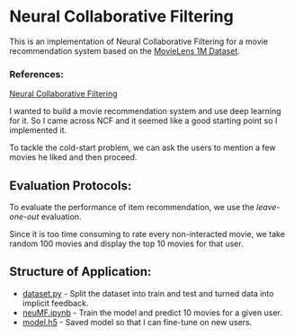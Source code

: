 # Neural Collaborative Filtering

This is an implementation of Neural Collaborative Filtering for a movie recommendation system based on the [MovieLens 1M Dataset](https://grouplens.org/datasets/movielens/).

### References:

[Neural Collaborative Filtering](https://arxiv.org/abs/1708.05031)

I wanted to build a movie recommendation system and use deep learning for it. So I came across NCF and it seemed like a good starting point so I implemented it.

To tackle the cold-start problem, we can ask the users to mention a few movies he liked and then proceed.

## Evaluation Protocols:

To evaluate the performance of item recommendation, we use the *leave-one-out* evaluation.

Since it is too time consuming to rate every non-interacted movie, we take random 100 movies and display the top 10 movies for that user.

## Structure of Application:

- [dataset.py](dataset.py) - Split the dataset into train and test and turned data into implicit feedback.
- [neuMF.ipynb](model/neuMF.ipynb) - Train the model and predict 10 movies for a given user.
- [model.h5](model.h5) - Saved model so that I can fine-tune on new users.